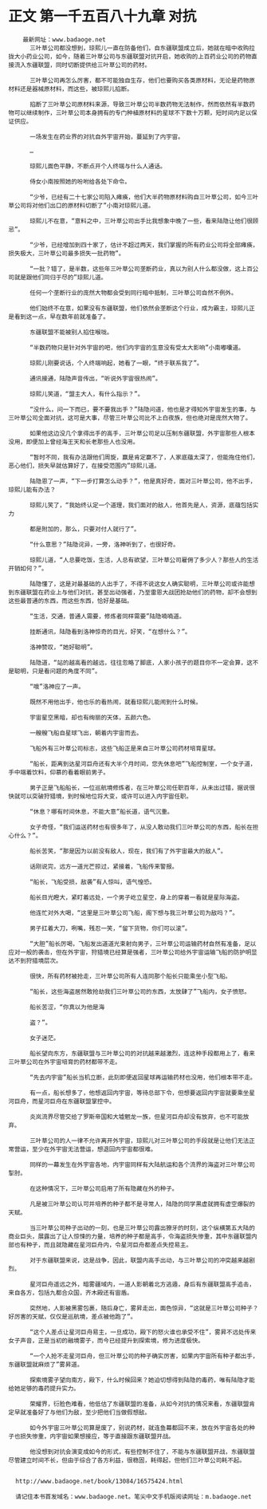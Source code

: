 # 正文 第一千五百八十九章 对抗
        最新网址：www.badaoge.net
          三叶草公司都没想到，琼熙儿一直在防备他们，自东疆联盟成立后，她就在暗中收购拉拢大小药业公司，如今，随着三叶草公司与东疆联盟对抗开启，她收购的上百药业公司的药物直接流入东疆联盟，同时切断提供给三叶草公司的药材。
      
          三叶草公司再怎么厉害，都不可能独自生存，他们也要购买各类原材料，无论是药物原材料还是器械原材料，而这些，被琼熙儿掐断。
      
          掐断了三叶草公司原材料来源，导致三叶草公司半数药物无法制作，然而依然有半数药物可以继续制作，三叶草公司本身拥有的专门种植原材料的星球不下数十万颗，短时间内足以保证供应。
      
          一场发生在药业界的对抗自外宇宙开始，蔓延到了内宇宙。
      
          …
      
          琼熙儿面色平静，不断点开个人终端与什么人通话。
      
          侍女小南按照她的吩咐给各处下命令。
      
          “少爷，已经有二十七家公司陷入瘫痪，他们大半药物原材料购自三叶草公司，如今三叶草公司将对他们出口的原材料切断了”小南对琼熙儿道。
      
          琼熙儿不在意，“意料之中，三叶草公司出手比我想象中晚了一些，看来陆隐让他们很顾忌”。
      
          “少爷，已经增加到四十家了，估计不超过两天，我们掌握的所有药业公司将全部瘫痪，损失极大，三叶草公司最多损失一批药物”。
      
          “一批？错了，是半数，这些年三叶草公司垄断药业，真以为别人什么都没做，这上百公司就是跟他们同归于尽的”琼熙儿道。
      
          任何一个垄断行业的庞然大物都会受到同行暗中抵制，三叶草公司自然不例外。
      
          他们始终不在意，如果没有东疆联盟，他们依然会垄断这个行业，成为霸主，琼熙儿正是看到这一点，早在数年前就准备了。
      
          东疆联盟不能被别人掐住喉咙。
      
          “半数药物只是针对外宇宙的吧，他们内宇宙的生意没有受太大影响”小南嘟囔道。
      
          琼熙儿刚要说话，个人终端响起，她看了一眼，“终于联系我了”。
      
          通讯接通，陆隐声音传出，“听说外宇宙很热闹”。
      
          琼熙儿笑道，“盟主大人，有什么指示？”。
      
          “没什么，问一下而已，要不要我出手？”陆隐问道，他也是才得知外宇宙发生的事，与三叶草公司全面对抗，这可是大事，尽管三叶草公司比不上白夜族，但也绝对是庞然大物了。
      
          如果他这边没几个拿得出手的高手，三叶草公司足以压制东疆联盟，外宇宙那些人根本没用，即便加上曾经海王天和长老那些人也没用。
      
          “暂时不同，我有办法跟他们周旋，赢是肯定赢不了，人家底蕴太深了，但能拖住他们，恶心他们，损失早就估算好了，在接受范围内”琼熙儿道。
      
          陆隐恩了一声，“下一步打算怎么动手？”，他是真好奇，面对三叶草公司，他不出手，琼熙儿能有办法？
      
          琼熙儿笑了，“我始终认定一个道理，我们面对的敌人，他首先是人，资源，底蕴包括实力
      
          都是附加的，那么，只要对付人就行了”。
      
          “什么意思？”陆隐诧异，一旁，洛神听到了，也很好奇。
      
          琼熙儿道，“人总要吃饭，生活，人总有欲望，三叶草公司雇佣了多少人？那些人的生活开销如何？”。
      
          陆隐懂了，这是对最基础的人出手了，不得不说这女人确实聪明，三叶草公司或许能想到东疆联盟在药业上与他们对抗，甚至出动强者，乃至雷恩大战团抢劫他们的药物，却不会想到这些最普通的东西，而这些东西，恰好是基础。
      
          “生活，交通，普通人需要，修炼者同样需要”陆隐喃喃道。
      
          挂断通讯，陆隐看到洛神惊奇的目光，好笑，“在想什么？”。
      
          洛神赞叹，“她好聪明”。
      
          陆隐道，“站的越高看的越远，往往忽略了脚底，人家小孩子的题目你不一定会算，这不是聪明，只是看问题的角度不同”。
      
          “哦”洛神应了一声。
      
          既然不用他出手，他也乐的看热闹，就看琼熙儿能闹到什么时候。
      
          宇宙星空黑暗，却也有绚丽的天体，五颜六色。
      
          一艘艘飞船自星球飞出，朝着内宇宙而去。
      
          飞船外有三叶草公司标志，这些飞船正是来自三叶草公司药材培育星球。
      
          “船长，距离到达星河巨舟还有大半个月时间，您先休息吧”飞船控制室，一个女子道，手中端着饮料，仰慕的看着眼前男子。
      
          男子正是飞船船长，一位巡航境修炼者，在三叶草公司任职百年，从未出过错，据说很快就可以突破狩猎境，到时候地位将大变，或许可以进入内宇宙任职。
      
          “休息？哪有时间休息，不能大意”船长道，语气沉重。
      
          女子奇怪，“我们运送药材也有很多年了，从没人敢动我们三叶草公司的东西，船长在担心什么？”。
      
          船长苦笑，“那是因为以前没有敌人，现在，我们有了外宇宙最大的敌人”。
      
          话刚说完，远方一道光芒掠过，紧接着，飞船传来警报。
      
          “船长，飞船受损，敌袭”有人惊叫，语气惶恐。
      
          船长目光瞪大，紧盯着远处，一个男子屹立星空，身上的穿着一看就是星际海盗。
      
          他连忙对外大喝，“这里是三叶草公司飞船，阁下想与我三叶草公司为敌吗？”。
      
          男子扛着大刀，咧嘴，残忍一笑，“留下货物，你们可以滚”。
      
          “大胆”船长厉喝，飞船发出道道光束射向男子，三叶草公司运输药材自然有准备，足以应对一般的袭击，但在外宇宙，狩猎境已经算是强者，三叶草公司给外宇宙运输飞船的防护明显达不到狩猎境层次。
      
          很快，所有药材被抢走，三叶草公司所有人连同那个船长只能乘坐小型飞船。
      
          “船长，这些海盗居然敢抢劫我们三叶草公司的东西，太放肆了”飞船内，女子愤怒。
      
          船长苦涩，“你真以为他是海
      
          盗？”。
      
          女子迷茫。
      
          船长望向东方，东疆联盟与三叶草公司的对抗越来越激烈，连这种手段都用上了，看来三叶草公司在外宇宙培育的药材都带不走。
      
          “先去内宇宙”船长当机立断，此刻即便返回星球再运输药材也没用，他们根本带不走。
      
          有一点，船长想多了，他想返回内宇宙，等待总部下令，但想要返回内宇宙就要乘坐星河巨舟，而星河巨舟在东疆联盟掌控中。
      
          炎岚流界尽管交给了罗斯帝国和大墟魍龙一族，但星河巨舟却没有放弃，也不可能放弃。
      
          三叶草公司的人一律不允许离开外宇宙，琼熙儿对三叶草公司的手段就是让他们无法正常营运，至少在外宇宙无法营运，想退回内宇宙都很难。
      
          同样的一幕发生在外宇宙各地，内宇宙同样有大陆航运和各个流界的海盗对三叶草公司掣肘。
      
          在这种情况下，三叶草公司启用了所有隐藏在外的种子。
      
          凡是被三叶草公司认可并培养的种子都不是寻常人，陆隐的同学黒虚就拥有虚空爆裂的天赋。
      
          当三叶草公司种子出动的一刻，也是三叶草公司露出獠牙的时刻，这个纵横第五大陆的商业巨头，展露出了让人惊悚的力量，培养的种子都是高手，令海盗损失惨重，其中东疆联盟内部也有种子，而且就隐藏在星河巨舟内，令星河巨舟都差点失控易主。
      
          对于东疆联盟来说，这是战争，因此，联盟内高手出动，与三叶草公司的冲突越来越剧烈。
      
          星河巨舟遥远之外，暗雾疆域内，一道人影朝着北方逃遁，身后有东疆联盟高手追击，来自各方，包括九都合众国，齐木殿还有宙盾。
      
          突然地，人影被黑雾包裹，随后身亡，雾昇走出，面色惊异，“这就是三叶草公司种子？好厉害的天赋，仅仅是巡航境，差点被他跑了”。
      
          “这个人差点让星河巨舟易主，一旦成功，殿下的怒火谁也承受不住”，雾昇不远处传来女子声音，正是当初的融境雾子，而今已经提升到探索境，修为进度极快。
      
          “一个人抢不走星河巨舟，但三叶草公司的种子确实厉害，如果内宇宙所有种子都出手，东疆联盟就麻烦了”雾昇道。
      
          探索境雾子望向南方，殿下，什么时候回来？她迫切想得到陆隐的毒药，唯有陆隐才能给她足够的毒药提升实力。
      
          荣耀界，衍脸色难看，他低估了东疆联盟的准备，从如今对抗的情况来看，东疆联盟肯定早就准备好了与他们为敌，至少把他们当做假想敌。
      
          如今外宇宙三叶草公司算是废了，别说药材，就连鱼幕都回不来，放在外宇宙各处的种子也损失惨重，内宇宙如果想接应，等于直接跟东疆联盟开战。
      
          他没想到对抗会演变成如今的形式，有些控制不住了，不能与东疆联盟开战，东疆联盟尽管建立时间不长，但由于综合了各方利益，很稳固，耗得起，但他们三叶草公司耗不起。
      
      
      http://www.badaoge.net/book/13084/16575424.html
      
      请记住本书首发域名：www.badaoge.net。笔尖中文手机版阅读网址：m.badaoge.net